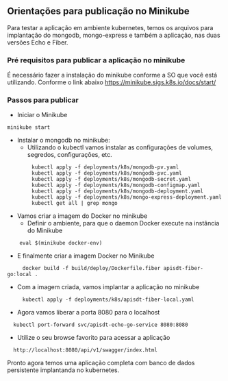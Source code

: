 ## Orientações para publicação no Minikube

Para testar a aplicação em ambiente kubernetes, temos os arquivos para implantação do mongodb, mongo-express e também a aplicação, nas
duas versões Echo e Fiber.

### Pré requisitos para publicar a aplicação no minikube

É necessário fazer a instalação do minikube conforme a SO que você está utilizando. Conforme o link abaixo
https://minikube.sigs.k8s.io/docs/start/

### Passos para publicar

- Iniciar o Minikube
```shell
minikube start
```
- Instalar o mongodb no minikube:
    - Utilizando o kubectl vamos instalar as configurações de volumes, segredos, configurações, etc.
```shell
        kubectl apply -f deployments/k8s/mongodb-pv.yaml
        kubectl apply -f deployments/k8s/mongodb-pvc.yaml
        kubectl apply -f deployments/k8s/mongodb-secret.yaml
        kubectl apply -f deployments/k8s/mongodb-configmap.yaml
        kubectl apply -f deployments/k8s/mongodb-deployment.yaml
        kubectl apply -f deployments/k8s/mongo-express-deployment.yaml
        kubectl get all | grep mongo
```
- Vamos criar a imagem do Docker no minikube
  - Definir o ambiente, para que o daemon Docker execute na instância do Minikube
```shell
    eval $(minikube docker-env)
```
- E finalmente criar a imagem Docker no Minikube
```shell
     docker build -f build/deploy/Dockerfile.fiber apisdt-fiber-go:local .
```
- Com a imagem criada, vamos implantar a aplicação no minikube
```shell
     kubectl apply -f deployments/k8s/apisdt-fiber-local.yaml
```
- Agora vamos liberar a porta 8080 para o localhost

```shell
  kubectl port-forward svc/apisdt-echo-go-service 8080:8080
```

- Utilize o seu browse favorito para acessar a aplicação

```http request
  http://localhost:8080/api/v1/swagger/index.html
```

Pronto agora temos uma aplicação completa com banco de dados persistente implantanda no kubernetes.
